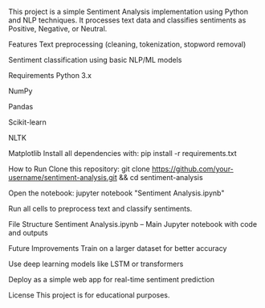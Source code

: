 This project is a simple Sentiment Analysis implementation using Python and NLP techniques. It processes text data and classifies sentiments as Positive, Negative, or Neutral.

Features
Text preprocessing (cleaning, tokenization, stopword removal)

Sentiment classification using basic NLP/ML models

Requirements
Python 3.x

NumPy

Pandas

Scikit-learn

NLTK

Matplotlib 
Install all dependencies with: pip install -r requirements.txt

How to Run
Clone this repository: git clone https://github.com/your-username/sentiment-analysis.git && cd sentiment-analysis

Open the notebook: jupyter notebook "Sentiment Analysis.ipynb"

Run all cells to preprocess text and classify sentiments.

File Structure
Sentiment Analysis.ipynb – Main Jupyter notebook with code and outputs

Future Improvements
Train on a larger dataset for better accuracy

Use deep learning models like LSTM or transformers

Deploy as a simple web app for real-time sentiment prediction

License
This project is for educational purposes.

